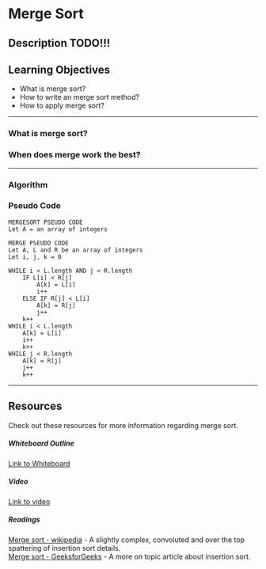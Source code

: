 # Merge Sort

Description TODO!!!
---

## Learning Objectives
- What is merge sort?
- How to write an merge sort method?
- How to apply merge sort?
---

### What is merge sort?



### When does merge work the best?

 
---
### Algorithm


### Pseudo Code 
```
MERGESORT PSEUDO CODE
Let A = an array of integers

```

```
MERGE PSEUDO CODE
Let A, L and R be an array of integers
Let i, j, k = 0

WHILE i < L.length AND j < R.length
    IF L[i] < R[j]
        A[k] = L[i]
        i++
    ELSE IF R[j] < L[i]
        A[k] = R[j]
        j++
    k++
WHILE i < L.length
    A[k] = L[i]
    i++
    k++
WHILE j < R.length
    A[k] = R[j]
    j++
    k++
```
---

## Resources
Check out these resources for more information regarding merge sort.

##### Whiteboard Outline
[Link to Whiteboard]()

##### Video
[Link to video]()  

##### Readings
[Merge sort - wikipedia](https://en.wikipedia.org/wiki/Merge_sort) - A slightly complex, convoluted and over the top spattering of insertion sort details.  
[Merge sort - GeeksforGeeks](https://www.geeksforgeeks.org/merge-sort/) - A more on topic article about insertion sort.  
